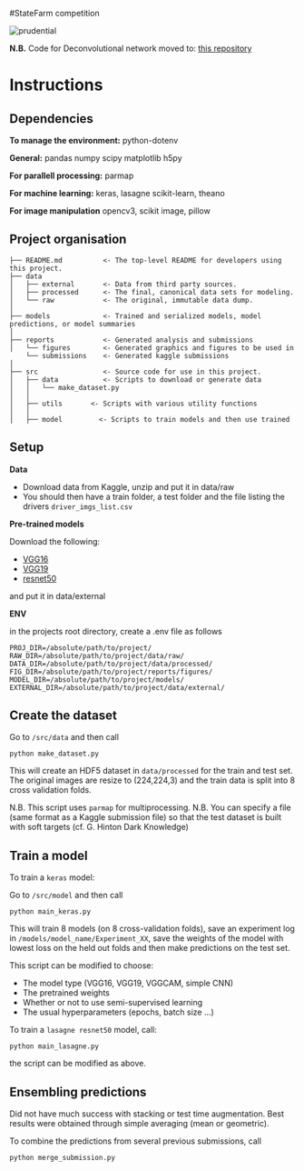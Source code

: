 #StateFarm competition

![prudential](../Images/statefarm.png) 

**N.B.** Code for Deconvolutional network moved to: [this repository](https://github.com/tdeboissiere/DeepLearningImplementations)

# Instructions

## Dependencies

**To manage the environment:**
python-dotenv

**General:**
pandas numpy scipy matplotlib h5py

**For parallell processing:**
parmap

**For machine learning:**
keras, lasagne scikit-learn, theano

**For image manipulation**
opencv3, scikit image, pillow

## Project organisation

    
    ├── README.md          <- The top-level README for developers using this project.
    ├── data
    │   ├── external       <- Data from third party sources.
    │   ├── processed      <- The final, canonical data sets for modeling.
    │   └── raw            <- The original, immutable data dump.
    │
    ├── models             <- Trained and serialized models, model predictions, or model summaries
    │
    ├── reports            <- Generated analysis and submissions
    │   └── figures        <- Generated graphics and figures to be used in
        └── submissions    <- Generated kaggle submissions
    │
    ├── src                <- Source code for use in this project.
    │   ├── data           <- Scripts to download or generate data
    │   │   └── make_dataset.py
    │   │
    │   ├── utils       <- Scripts with various utility functions
    │   │
    │   ├── model         <- Scripts to train models and then use trained 

## Setup

**Data**

- Download data from Kaggle, unzip and put it in data/raw
- You should then have a train folder, a test folder and the file listing the drivers `driver_imgs_list.csv`

**Pre-trained models**

Download the following:

- [VGG16](https://gist.github.com/baraldilorenzo/07d7802847aaad0a35d3)
- [VGG19](https://gist.github.com/baraldilorenzo/8d096f48a1be4a2d660d)
- [resnet50](https://github.com/Lasagne/Recipes/tree/master/examples/resnet50)


and put it in data/external

**ENV**

in the projects root directory, create a .env file as follows

    PROJ_DIR=/absolute/path/to/project/
    RAW_DIR=/absolute/path/to/project/data/raw/
    DATA_DIR=/absolute/path/to/project/data/processed/
    FIG_DIR=/absolute/path/to/project/reports/figures/
    MODEL_DIR=/absolute/path/to/project/models/
    EXTERNAL_DIR=/absolute/path/to/project/data/external/


## Create the dataset

Go to `/src/data` and then call 

    python make_dataset.py

This will create an HDF5 dataset in `data/processed` for the train and test set. The original images are resize to (224,224,3) and the train data is split into 8 cross validation folds.

N.B. This script uses `parmap` for multiprocessing.
N.B. You can specify a file (same format as a Kaggle submission file) so that the test dataset is built with soft targets (cf. G. Hinton Dark Knowledge)

## Train a model

To train a `keras` model:

Go to `/src/model` and then call

    python main_keras.py

This will train 8 models (on 8 cross-validation folds), save an experiment log in `/models/model_name/Experiment_XX`, save the weights of the model with lowest loss on the held out folds and then make predictions on the test set.

This script can be modified to choose:

- The model type (VGG16, VGG19, VGGCAM, simple CNN)
- The pretrained weights
- Whether or not to use semi-supervised learning
- The usual hyperparameters (epochs, batch size ...)


To train a `lasagne resnet50` model, call:

    python main_lasagne.py

the script can be modified as above.

## Ensembling predictions

Did not have much success with stacking or test time augmentation. Best results were obtained through simple averaging (mean or geometric).

To combine the predictions from several previous submissions, call

    python merge_submission.py


